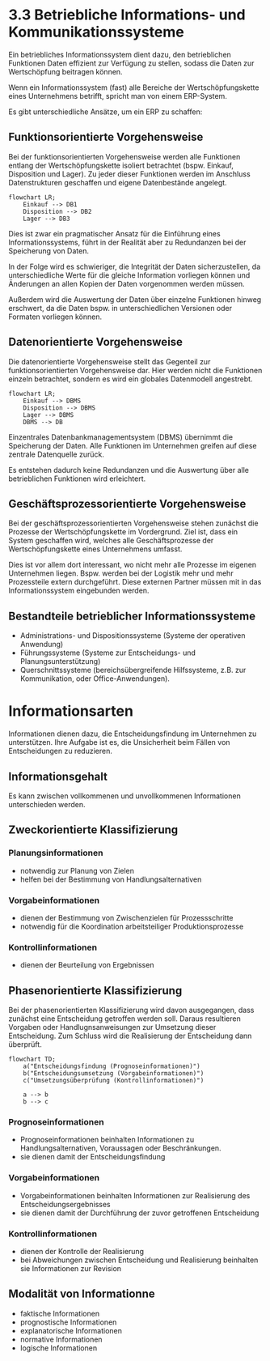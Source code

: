 # 3.3 Betriebliche Informations- und Kommunikationssysteme
Ein betriebliches Informationssystem dient dazu, den betrieblichen Funktionen Daten effizient zur Verfügung zu stellen, sodass die Daten zur Wertschöpfung beitragen können.

Wenn ein Informationssystem (fast) alle Bereiche der Wertschöpfungskette eines Unternehmens betrifft, spricht man von einem ERP-System.

Es gibt unterschiedliche Ansätze, um ein ERP zu schaffen:

## Funktionsorientierte Vorgehensweise
Bei der funktionsorientierten Vorgehensweise werden alle Funktionen entlang der Wertschöpfungskette isoliert betrachtet (bspw. Einkauf, Disposition und Lager).
Zu jeder dieser Funktionen werden im Anschluss Datenstrukturen geschaffen und eigene Datenbestände angelegt.

```mermaid
flowchart LR;
	Einkauf --> DB1
	Disposition --> DB2
	Lager --> DB3
```

Dies ist zwar ein pragmatischer Ansatz für die Einführung eines Informationssystems, führt in der Realität aber zu Redundanzen bei der Speicherung von Daten.

In der Folge wird es schwieriger, die Integrität der Daten sicherzustellen, da unterschiedliche Werte für die gleiche Information vorliegen können und Änderungen an allen Kopien der Daten vorgenommen werden müssen.

Außerdem wird die Auswertung der Daten über einzelne Funktionen hinweg erschwert, da die Daten bspw. in unterschiedlichen Versionen oder Formaten vorliegen können.

## Datenorientierte Vorgehensweise
Die datenorientierte Vorgehensweise stellt das Gegenteil zur funktionsorientierten Vorgehensweise dar. Hier werden nicht die Funktionen einzeln betrachtet, sondern es wird ein globales Datenmodell angestrebt.

```mermaid
flowchart LR;
	Einkauf --> DBMS
	Disposition --> DBMS
	Lager --> DBMS
	DBMS --> DB
```

Einzentrales Datenbankmanagementsystem (DBMS) übernimmt die Speicherung der Daten. Alle Funktionen im Unternehmen greifen auf diese zentrale Datenquelle zurück.

Es entstehen dadurch keine Redundanzen und die Auswertung über alle betrieblichen Funktionen wird erleichtert.

## Geschäftsprozessorientierte Vorgehensweise
Bei der geschäftsprozessorientierten Vorgehensweise stehen zunächst die Prozesse der Wertschöpfungskette im Vordergrund. Ziel ist, dass ein System geschaffen wird, welches alle Geschäftsprozesse der Wertschöpfungskette eines Unternehmens umfasst.

Dies ist vor allem dort interessant, wo nicht mehr alle Prozesse im eigenen Unternehmen liegen. Bspw. werden bei der Logistik mehr und mehr Prozessteile extern durchgeführt. Diese externen Partner müssen mit in das Informationssystem eingebunden werden.

## Bestandteile betrieblicher Informationssysteme
- Administrations- und Dispositionssysteme (Systeme der operativen Anwendung)
- Führungssysteme (Systeme zur Entscheidungs- und Planungsunterstützung)
- Querschnittssysteme (bereichsübergreifende Hilfssysteme, z.B. zur Kommunikation, oder Office-Anwendungen).

# Informationsarten
Informationen dienen dazu, die Entscheidungsfindung im Unternehmen zu unterstützen. Ihre Aufgabe ist es, die Unsicherheit beim Fällen von Entscheidungen zu reduzieren.


## Informationsgehalt
Es kann zwischen vollkommenen und unvollkommenen Informationen unterschieden werden.

##

## Zweckorientierte Klassifizierung
### Planungsinformationen
- notwendig zur Planung von Zielen
- helfen bei der Bestimmung von Handlungsalternativen

### Vorgabeinformationen
- dienen der Bestimmung von Zwischenzielen für Prozessschritte
- notwendig für die Koordination arbeitsteiliger Produktionsprozesse

### Kontrollinformationen
- dienen der Beurteilung von Ergebnissen

## Phasenorientierte Klassifizierung
Bei der phasenorientierten Klassifizierung wird davon ausgegangen, dass zunächst eine Entscheidung getroffen werden soll.
Daraus resultieren Vorgaben oder Handlugnsanweisungen zur Umsetzung dieser Entscheidung.
Zum Schluss wird die Realisierung der Entscheidung dann überprüft.

```mermaid
flowchart TD;
	a("Entscheidungsfindung (Prognoseinformationen)")
	b("Entscheidungsumsetzung (Vorgabeinformationen)")
	c("Umsetzungsüberprüfung (Kontrollinformationen)")

	a --> b
	b --> c
```

### Prognoseinformationen
- Prognoseinformationen beinhalten Informationen zu Handlungsalternativen, Voraussagen oder Beschränkungen.
- sie dienen damit der Entscheidungsfindung

### Vorgabeinformationen
- Vorgabeinformationen beinhalten Informationen zur Realisierung des Entscheidungsergebnisses
- sie dienen damit der Durchführung der zuvor getroffenen Entscheidung

### Kontrollinformationen
- dienen der Kontrolle der Realisierung
- bei Abweichungen zwischen Entscheidung und Realisierung beinhalten sie Informationen zur Revision

## Modalität von Informationne
- faktische Informationen
- prognostische Informationen
- explanatorische Informationen
- normative Informationen
- logische Informationen